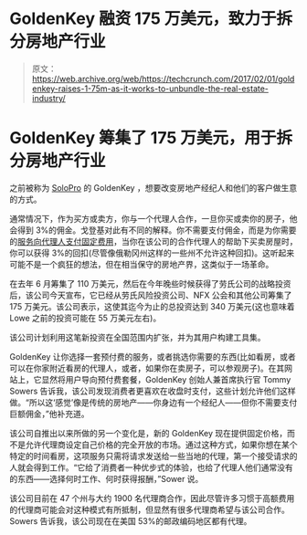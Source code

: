 # GoldenKey 融资 175 万美元，致力于拆分房地产行业 

> 原文：<https://web.archive.org/web/https://techcrunch.com/2017/02/01/goldenkey-raises-1-75m-as-it-works-to-unbundle-the-real-estate-industry/>

# GoldenKey 筹集了 175 万美元，用于拆分房地产行业

之前被称为 [SoloPro](https://web.archive.org/web/20230130003446/https://techcrunch.com/2015/08/05/solopro-unbundles-real-estate/) 的 GoldenKey ，想要改变房地产经纪人和他们的客户做生意的方式。

通常情况下，作为买方或卖方，你与一个代理人合作，一旦你买或卖你的房子，他会得到 3%的佣金。戈登基对此有不同的解释。你不需要支付佣金，而是为你需要的[服务向代理人支付](https://web.archive.org/web/20230130003446/https://www.goldenkey.com/get-started)[固定费用](https://web.archive.org/web/20230130003446/https://www.goldenkey.com/buy)，当你在该公司的合作代理人的帮助下买卖房屋时，你可以获得 3%的回扣(尽管像俄勒冈州这样的一些州不允许这种回扣)。这听起来可能不是一个疯狂的想法，但在相当保守的房地产界，这类似于一场革命。

在去年 6 月筹集了 110 万美元，然后在今年晚些时候获得了劳氏公司的战略投资后，该公司今天宣布，它已经从劳氏风险投资公司、NFX 公会和其他公司筹集了 175 万美元。该公司表示，这使其迄今为止的总投资达到 340 万美元(这也意味着 Lowe 之前的投资可能在 55 万美元左右)。

该公司计划利用这笔新投资在全国范围内扩张，并为其用户构建工具集。

GoldenKey 让你选择一套预付费的服务，或者挑选你需要的东西(比如看房，或者可以在你家附近看房的代理人，或者，如果你在卖房子，可以参观房子)。在其网站上，它显然将用户导向预付费套餐，GoldenKey 创始人兼首席执行官 Tommy Sowers 告诉我，该公司发现消费者更喜欢在收盘时支付，这些计划允许他们这样做。“所以这‘感觉’像是传统的房地产——你身边有一个经纪人——但你不需要支付巨额佣金，”他补充道。

该公司自推出以来所做的另一个变化是，新的 GoldenKey 现在提供固定价格，而不是允许代理商设定自己价格的完全开放的市场。通过这种方式，如果你想在某个特定的时间看房，这项服务只需将请求发送给一些当地的代理，第一个接受请求的人就会得到工作。“它给了消费者一种优步式的体验，也给了代理人他们通常没有的东西——选择何时工作、何时获得报酬，”Sower 说。

该公司目前在 47 个州与大约 1900 名代理商合作，因此尽管许多习惯于高额费用的代理商可能会对这种模式有所抵制，但显然有很多代理商希望与该公司合作。Sowers 告诉我，该公司现在在美国 53%的邮政编码地区都有代理。